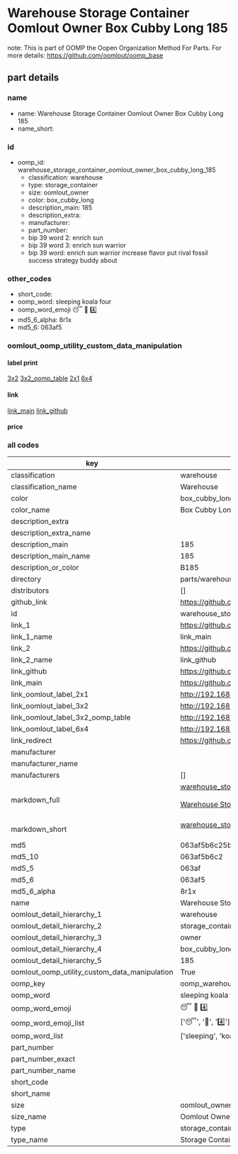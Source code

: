 # Warehouse Storage Container Oomlout Owner Box Cubby Long 185  

note: This is part of OOMP the Oopen Organization Method For Parts. For more details: https://github.com/oomlout/oomp_base

##  part details
  







### name
* name: Warehouse Storage Container Oomlout Owner Box Cubby Long 185
* name_short: 
### id
* oomp_id: warehouse_storage_container_oomlout_owner_box_cubby_long_185
  * classification: warehouse
  * type: storage_container
  * size: oomlout_owner
  * color: box_cubby_long
  * description_main: 185
  * description_extra: 
  * manufacturer: 
  * part_number: 
  * bip 39 word 2: enrich sun
  * bip 39 word 3: enrich sun warrior
  * bip 39 word: enrich sun warrior increase flavor put rival fossil success strategy buddy about

### other_codes
* short_code: 
* oomp_word: sleeping koala four
* oomp_word_emoji :sleeping: :koala: :four:
* md5_6_alpha: 8r1x
* md5_6: 063af5






### oomlout_oomp_utility_custom_data_manipulation
#### label print
[3x2](http://192.168.1.245:1112/?label=oomp%208r1x)
[3x2_oomp_table](http://192.168.1.108:1112/?label=oomp%208r1x)
[2x1](http://192.168.1.242:1112/?label=oomp%208r1x)
[6x4](http://192.168.1.55:1112/?label=oomp%208r1x)    

#### link

[link_main](https://github.com/oomlout/oomlout_oomp_version_1_messy/tree/main/parts/warehouse_storage_container_oomlout_owner_box_cubby_long_185) [link_github](https://github.com/oomlout/oomlout_oomp_version_1_messy/tree/main/parts/warehouse_storage_container_oomlout_owner_box_cubby_long_185)                             

#### price







### all codes 
| key | value |  
| --- | --- |  
| classification | warehouse |  
| classification_name | Warehouse |  
| color | box_cubby_long |  
| color_name | Box Cubby Long |  
| description_extra |  |  
| description_extra_name |  |  
| description_main | 185 |  
| description_main_name | 185 |  
| description_or_color | B185 |  
| directory | parts/warehouse_storage_container_oomlout_owner_box_cubby_long_185 |  
| distributors | [] |  
| github_link | https://github.com/oomlout/oomlout_oomp_part_src/tree/main/parts/warehouse_storage_container_oomlout_owner_box_cubby_long_185 |  
| id | warehouse_storage_container_oomlout_owner_box_cubby_long_185 |  
| link_1 | https://github.com/oomlout/oomlout_oomp_version_1_messy/tree/main/parts/warehouse_storage_container_oomlout_owner_box_cubby_long_185 |  
| link_1_name | link_main |  
| link_2 | https://github.com/oomlout/oomlout_oomp_version_1_messy/tree/main/parts/warehouse_storage_container_oomlout_owner_box_cubby_long_185 |  
| link_2_name | link_github |  
| link_github | https://github.com/oomlout/oomlout_oomp_version_1_messy/tree/main/parts/warehouse_storage_container_oomlout_owner_box_cubby_long_185 |  
| link_main | https://github.com/oomlout/oomlout_oomp_version_1_messy/tree/main/parts/warehouse_storage_container_oomlout_owner_box_cubby_long_185 |  
| link_oomlout_label_2x1 | http://192.168.1.242:1112/?label=oomp%208r1x |  
| link_oomlout_label_3x2 | http://192.168.1.245:1112/?label=oomp%208r1x |  
| link_oomlout_label_3x2_oomp_table | http://192.168.1.108:1112/?label=oomp%208r1x |  
| link_oomlout_label_6x4 | http://192.168.1.55:1112/?label=oomp%208r1x |  
| link_redirect | https://github.com/oomlout/oomlout_oomp_version_1_messy/tree/main/parts/warehouse_storage_container_oomlout_owner_box_cubby_long_185 |  
| manufacturer |  |  
| manufacturer_name |  |  
| manufacturers | [] |  
| markdown_full | [warehouse_storage_container_oomlout_owner_box_cubby_long_185](none)<br>[](none)<br>[Warehouse Storage Container Oomlout Owner Box Cubby Long 185](none)<br><br> |  
| markdown_short | [warehouse_storage_container_oomlout_owner_box_cubby_long_185](none)<br><br> |  
| md5 | 063af5b6c25bf756bb2c572beeb65258 |  
| md5_10 | 063af5b6c2 |  
| md5_5 | 063af |  
| md5_6 | 063af5 |  
| md5_6_alpha | 8r1x |  
| name | Warehouse Storage Container Oomlout Owner Box Cubby Long 185 |  
| oomlout_detail_hierarchy_1 | warehouse |  
| oomlout_detail_hierarchy_2 | storage_container |  
| oomlout_detail_hierarchy_3 | owner |  
| oomlout_detail_hierarchy_4 | box_cubby_long |  
| oomlout_detail_hierarchy_5 | 185 |  
| oomlout_oomp_utility_custom_data_manipulation | True |  
| oomp_key | oomp_warehouse_storage_container_oomlout_owner_box_cubby_long_185 |  
| oomp_word | sleeping koala four |  
| oomp_word_emoji | :sleeping: :koala: :four: |  
| oomp_word_emoji_list | [':sleeping:', ':koala:', ':four:'] |  
| oomp_word_list | ['sleeping', 'koala', 'four'] |  
| part_number |  |  
| part_number_exact |  |  
| part_number_name |  |  
| short_code |  |  
| short_name |  |  
| size | oomlout_owner |  
| size_name | Oomlout Owner |  
| type | storage_container |  
| type_name | Storage Container |  
